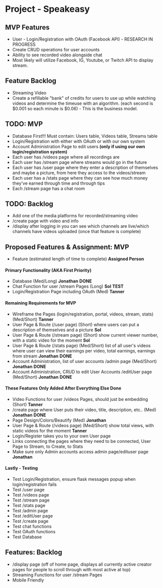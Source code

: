 # Project - Speakeasy

## MVP Features

- User - Login/Registration with OAuth (Facebook API) - RESEARCH IN PROGRESS
- Create CRUD operations for user accounts
- Ability to see recorded video alongside chat
- Most likely will utilize Facebook, IG, Youtube, or Twitch API to display stream.

## Feature Backlog

- Streaming Video
- Create a refillable "bank" of credits for users to use up while watching videos and determine the timeuse with an algorithm. (each second is $0.001 so each minute is $0.06) - This is the business model.

## TODO: MVP

- Database First!!! Must contain: Users table, Videos table, Streams table
- Login/Registration with either with OAuth or with our own system
- Account Administration Page to edit users __(only if using our own login/registration system)__
- Each user has /videos page where all recordings are
- Each user has /stream page where streams would go in the future
- Each user has /user page where they enter a description of themselves and maybe a picture, from here they access to the videos/stream
- Each user has a /stats page where they can see how much money they've earned through time and through tips
- Each /stream page has a chat room

## TODO: Backlog

- Add one of the media platforms for recorded/streaming video
- /create page with video and info
- /display after logging in you can see which channels are live/which channels have videos uploaded (once that feature is complete)

## Proposed Features & Assignment: MVP

- Feature (estimated length of time to complete) __Assigned Person__

#### Primary Functionality (AKA First Priority)

- Database (Med/Long) __Jonathan__ **DONE**
- Chat Function for user /stream Pages (Long) __Sol__ **TEST**
- Login/Registration Page including OAuth (Med) __Tanner__

#### Remaining Requirements for MVP

- Wireframe the Pages (login/registration, portal, videos, stream, stats) (Med/Short) __Tanner__
- User Page & Route (/user page) (Short) where users can put a description of themselves and a picture __Sol__
- User Page & Route (/stream page) (Short) show current viewer number, with a static video for the moment __Sol__
- User Page & Route (/stats page) (Med/Short) list of all user's videos where user can view their earnings per video, total earnings, earnings from stream __Jonathan__ **DONE**
- Account Administration, list of user accounts /admin page (Med/Short) __Jonathan__ **DONE**
- Account Administration, CRUD to edit User Accounts /editUser page (Med/Short) __Jonathan__ **DONE**

#### These Features Only Added After Everything Else Done

- Video Functions for user /videos Pages, should just be embedding (Short) __Tanner__
- /create page where User puts their video, title, description, etc.. (Med) __Jonathan__ **DONE**
- Page Design/Colors/Beautify (Med) __Jonathan__
- User Page & Route (/videos page) (Med/Short) show total views, with static videos for the moment __Tanner__
- Login/Register takes you to your own User page
- Links connecting the pages where they need to be connected, User Page to Stream, to Create, to Stats
- Make sure only Admin accounts access admin page/edituser page __Jonathan__

#### Lastly - Testing

- Test Login/Registration, ensure flask messages popup when login/registration fails
- Test /user page
- Test /videos page
- Test /stream page
- Test /stats page
- Test /admin page
- Test /editUser page
- Test /create page
- Test chat functions
- Test OAuth functions
- Test Database

## Features: Backlog

- /display page (off of home page, displays all currently active creator pages for people to scroll through with most active at top)
- Streaming Functions for user /stream Pages
- Mobile Friendly


















































